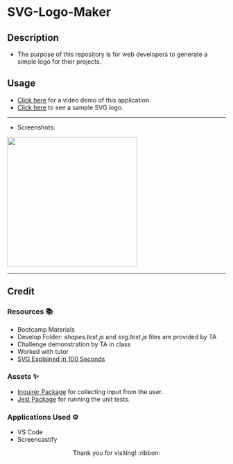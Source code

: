 # SVG-Logo-Maker

## Description

- The purpose of this repository is for web developers to generate a simple logo for their projects.

## Usage

- [Click here](*) for a video demo of this application.
- [Click here](*) to see a sample SVG logo.

---------------------------

- Screenshots:

<img src="./demo-images/*.png" width="300" height="300">

---------------------------

## Credit

### Resources :books:
- Bootcamp Materials
- Develop Folder: *shapes.test.js* and *svg.test.js* files are provided by TA
- Challenge demonstration by TA in class
- Worked with tutor
- [SVG Explained in 100 Seconds](https://www.youtube.com/watch?v=emFMHH2Bfvo)

### Assets :sparkles:
- [Inquirer Package](https://www.npmjs.com/package/inquirer/v/8.2.4) for collecting input from the user.
- [Jest Package](https://www.npmjs.com/package/jest) for running the unit tests.

### Applications Used :gear:
- VS Code
- Screencastify

<p align="center">Thank you for visiting! :ribbon:</p>